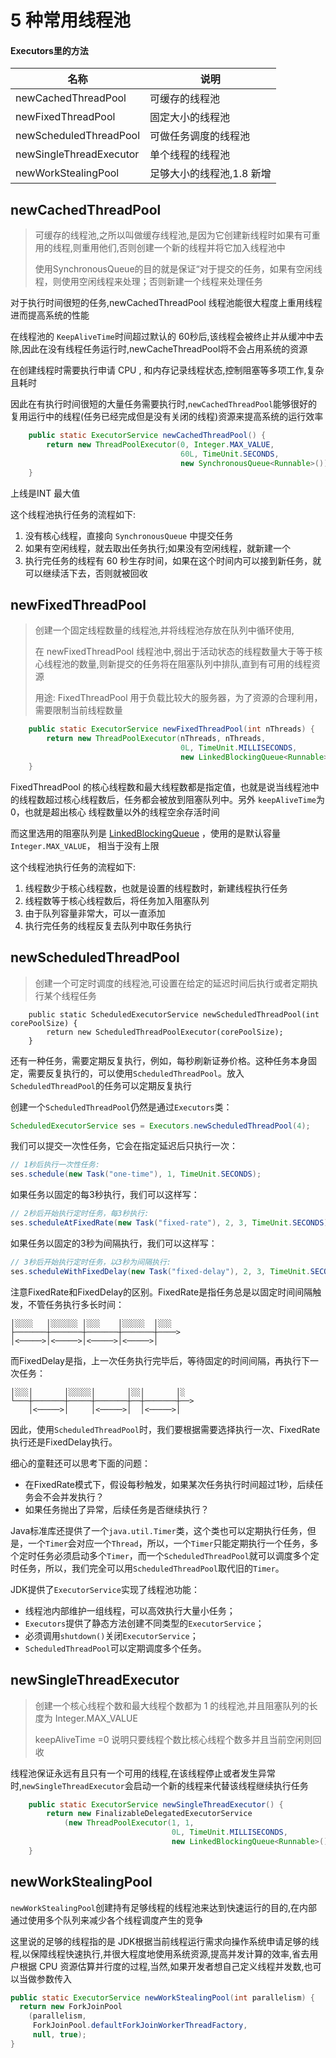 # 5 种常用线程池

#### Executors里的方法

| 名称                    | 说明                      |
| ----------------------- | ------------------------- |
| newCachedThreadPool     | 可缓存的线程池            |
| newFixedThreadPool      | 固定大小的线程池          |
| newScheduledThreadPool  | 可做任务调度的线程池      |
| newSingleThreadExecutor | 单个线程的线程池          |
| newWorkStealingPool     | 足够大小的线程池,1.8 新增 |

## newCachedThreadPool

> 可缓存的线程池,之所以叫做缓存线程池,是因为它创建新线程时如果有可重用的线程,则重用他们,否则创建一个新的线程并将它加入线程池中
>
> 使用SynchronousQueue的目的就是保证“对于提交的任务，如果有空闲线程，则使用空闲线程来处理；否则新建一个线程来处理任务

对于执行时间很短的任务,newCachedThreadPool 线程池能很大程度上重用线程进而提高系统的性能

在线程池的 `KeepAliveTime`时间超过默认的 60秒后,该线程会被终止并从缓冲中去除,因此在没有线程任务运行时,newCacheThreadPool将不会占用系统的资源

在创建线程时需要执行申请 CPU , 和内存记录线程状态,控制阻塞等多项工作,复杂且耗时

因此在有执行时间很短的大量任务需要执行时,`newCachedThreadPool`能够很好的复用运行中的线程(任务已经完成但是没有关闭的线程)资源来提高系统的运行效率

```java
    public static ExecutorService newCachedThreadPool() {
        return new ThreadPoolExecutor(0, Integer.MAX_VALUE,
                                      60L, TimeUnit.SECONDS,
                                      new SynchronousQueue<Runnable>());
    }
```

上线是INT 最大值

这个线程池执行任务的流程如下:

1. 没有核心线程，直接向 `SynchronousQueue` 中提交任务
2. 如果有空闲线程，就去取出任务执行;如果没有空闲线程，就新建一个
3. 执行完任务的线程有 60 秒生存时间，如果在这个时间内可以接到新任务，就可以继续活下去，否则就被回收

## newFixedThreadPool

> 创建一个固定线程数量的线程池,并将线程池存放在队列中循环使用,
>
> 在 newFixedThreadPool 线程池中,弱出于活动状态的线程数量大于等于核心线程池的数量,则新提交的任务将在阻塞队列中排队,直到有可用的线程资源
>
> 用途: FixedThreadPool 用于负载比较大的服务器，为了资源的合理利用，需要限制当前线程数量

```java
    public static ExecutorService newFixedThreadPool(int nThreads) {
        return new ThreadPoolExecutor(nThreads, nThreads,
                                      0L, TimeUnit.MILLISECONDS,
                                      new LinkedBlockingQueue<Runnable>());
    }
```

FixedThreadPool 的核心线程数和最大线程数都是指定值，也就是说当线程池中的线程数超过核心线程数后，任务都会被放到阻塞队列中。另外 `keepAliveTime`为 0，也就是超出核心 线程数量以外的线程空余存活时间

而这里选用的阻塞队列是   [LinkedBlockingQueue](../12-并发队列/050-LinkedBlockingQueue.md) ，使用的是默认容量 `Integer.MAX_VALUE`， 相当于没有上限

这个线程池执行任务的流程如下:

1. 线程数少于核心线程数，也就是设置的线程数时，新建线程执行任务
2. 线程数等于核心线程数后，将任务加入阻塞队列
3. 由于队列容量非常大，可以一直添加
4. 执行完任务的线程反复去队列中取任务执行

## newScheduledThreadPool

> 创建一个可定时调度的线程池,可设置在给定的延迟时间后执行或者定期执行某个线程任务

```
    public static ScheduledExecutorService newScheduledThreadPool(int corePoolSize) {
        return new ScheduledThreadPoolExecutor(corePoolSize);
    }
```

还有一种任务，需要定期反复执行，例如，每秒刷新证券价格。这种任务本身固定，需要反复执行的，可以使用`ScheduledThreadPool`。放入`ScheduledThreadPool`的任务可以定期反复执行

创建一个`ScheduledThreadPool`仍然是通过`Executors`类：

```java
ScheduledExecutorService ses = Executors.newScheduledThreadPool(4);
```

我们可以提交一次性任务，它会在指定延迟后只执行一次：

```java
// 1秒后执行一次性任务:
ses.schedule(new Task("one-time"), 1, TimeUnit.SECONDS);
```

如果任务以固定的每3秒执行，我们可以这样写：

```java
// 2秒后开始执行定时任务，每3秒执行:
ses.scheduleAtFixedRate(new Task("fixed-rate"), 2, 3, TimeUnit.SECONDS);
```

如果任务以固定的3秒为间隔执行，我们可以这样写：

```java
// 3秒后开始执行定时任务，以3秒为间隔执行:
ses.scheduleWithFixedDelay(new Task("fixed-delay"), 2, 3, TimeUnit.SECONDS);
```

注意FixedRate和FixedDelay的区别。FixedRate是指任务总是以固定时间间隔触发，不管任务执行多长时间：

```ascii
│░░░░   │░░░░░░ │░░░    │░░░░░  │░░░  
├───────┼───────┼───────┼───────┼────>
│<─────>│<─────>│<─────>│<─────>│
```

而FixedDelay是指，上一次任务执行完毕后，等待固定的时间间隔，再执行下一次任务：

```ascii
│░░░│       │░░░░░│       │░░│       │░
└───┼───────┼─────┼───────┼──┼───────┼──>
    │<─────>│     │<─────>│  │<─────>│
```

因此，使用`ScheduledThreadPool`时，我们要根据需要选择执行一次、FixedRate执行还是FixedDelay执行。

细心的童鞋还可以思考下面的问题：

- 在FixedRate模式下，假设每秒触发，如果某次任务执行时间超过1秒，后续任务会不会并发执行？
- 如果任务抛出了异常，后续任务是否继续执行？

Java标准库还提供了一个`java.util.Timer`类，这个类也可以定期执行任务，但是，一个`Timer`会对应一个`Thread`，所以，一个`Timer`只能定期执行一个任务，多个定时任务必须启动多个`Timer`，而一个`ScheduledThreadPool`就可以调度多个定时任务，所以，我们完全可以用`ScheduledThreadPool`取代旧的`Timer`。

JDK提供了`ExecutorService`实现了线程池功能：

- 线程池内部维护一组线程，可以高效执行大量小任务；
- `Executors`提供了静态方法创建不同类型的`ExecutorService`；
- 必须调用`shutdown()`关闭`ExecutorService`；
- `ScheduledThreadPool`可以定期调度多个任务。

## newSingleThreadExecutor

> 创建一个核心线程个数和最大线程个数都为 1 的线程池,并且阻塞队列的长度为 Integer.MAX_VALUE 
>
> keepAliveTime =0 说明只要线程个数比核心线程个数多并且当前空闲则回收

线程池保证永远有且只有一个可用的线程,在该线程停止或者发生异常时,`newSingleThreadExecutor`会启动一个新的线程来代替该线程继续执行任务

```java
    public static ExecutorService newSingleThreadExecutor() {
        return new FinalizableDelegatedExecutorService
            (new ThreadPoolExecutor(1, 1,
                                    0L, TimeUnit.MILLISECONDS,
                                    new LinkedBlockingQueue<Runnable>()));
    }

```

## newWorkStealingPool

`newWorkStealingPool`创建持有足够线程的线程池来达到快速运行的目的,在内部通过使用多个队列来减少各个线程调度产生的竞争

这里说的足够的线程指的是 JDK根据当前线程运行需求向操作系统申请足够的线程,以保障线程快速执行,并很大程度地使用系统资源,提高并发计算的效率,省去用户根据 CPU 资源估算并行度的过程,当然,如果开发者想自己定义线程并发数,也可以当做参数传入

```java
public static ExecutorService newWorkStealingPool(int parallelism) {
  return new ForkJoinPool
    (parallelism,
     ForkJoinPool.defaultForkJoinWorkerThreadFactory,
     null, true);
}
```

#### 